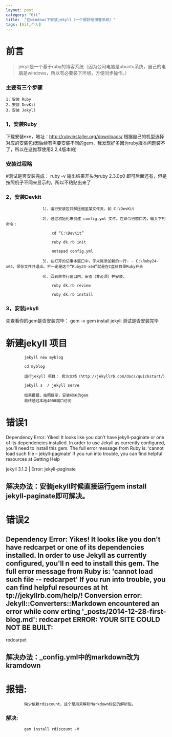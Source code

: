 ```yaml
---
layout: post
category: "Git"
title:  "在windows下安装jekyll（一个很好地博客系统）"
tags: [Git,个人]
---
```


# 前言
>jekyll是一个基于ruby的博客系统（因为公司电脑是ubuntu系统，自己的电脑是windows，所以有必要装下环境，方便同步操作。）

### 主要有三个步骤
```
1，安装 Ruby
2，安装 DevKit
3，安装 Jekyll
```
### 1，安装Ruby
下载安装exe，地址：http://rubyinstaller.org/downloads/
根据自己的机型选择对应的安装包(因后续有需要安装不同的gem，我发现好多因为ruby版本问题装不了，所以在这推荐使用2,2,4版本的)
### 安装过程略
#测试是否安装完成：
ruby -v   输出结果开头为ruby 2.3.0p0 即可后面还有，但是按照机子不同来显示的，所以不粘贴出来了

### 2，安装Devkit
					1），运行安装包并解压缩至某文件夹，如 C:\DevKit

					2），通过初始化来创建 config.yml 文件。在命令行窗口内，输入下列命令：

						cd “C:\DevKit”

						ruby dk.rb init	

						notepad config.yml	

					3），在打开的记事本窗口中，于末尾添加新的一行- - C:\Ruby24-x64，保存文件并退出。不一定是这个“Ruby24-x64”就是在C盘根目录Ruby开头

					4），回到命令行窗口内，审查（非必须）并安装。

						ruby dk.rb review

						ruby dk.rb install
				
				
### 3，安装jekyll
先查看你的gem是否安装完毕：
	gem -v
	gem install jekyll
	测试是否安装完毕
	
# 新建jekyll 项目

			jekyll new myblog

			cd myblog	

			运行jekyll 项目： 官方文档（http://jekyllrb.com/docs/quickstart/）

			jekyll s  / jekyll serve

			如果报错，按照提示，安装相关的gem
			最终通过本地4000端口访问


# 错误1

Dependency Error: Yikes! It looks like you don’t have jekyll-paginate or one of its dependencies installed. In order to use Jekyll as currently configured, you’ll need to install this gem. The full error message from Ruby is: ‘cannot load such file – jekyll-paginate’ If you run into trouble, you can find helpful resources at Getting Help

jekyll 3.1.2 | Error: jekyll-paginate
## 解决办法：安装jekyll时候直接运行gem install jekyll-paginate即可解决。

# 错误2

Dependency Error: Yikes! It looks like you don't have redcarpet or one of its
dependencies installed. In order to use Jekyll as currently configured, you'll n
eed to install this gem. The full error message from Ruby is: 'cannot load such
file -- redcarpet' If you run into trouble, you can find helpful resources at ht
tp://jekyllrb.com/help/!
  Conversion error: Jekyll::Converters::Markdown encountered an error while conv
erting '_posts/2014-12-28-first-blog.md':
redcarpet
 ERROR: YOUR SITE COULD NOT BE BUILT:
------------------------------------
redcarpet
## 	解决办法：_config.yml中的markdown改为kramdown

# 报错:

			缺少依赖rdiscount，这个是用来解析Markdown标记的解析包。		
### 解决:
			gem install rdiscount -V